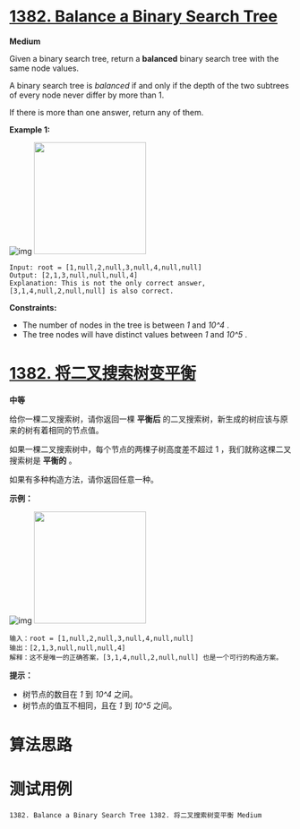# [1382. Balance a Binary Search Tree][enTitle]

**Medium**

Given a binary search tree, return a **balanced**  binary search tree with the same node values.

A binary search tree is  *balanced*  if and only if the depth of the two subtrees of every node never differ by more than 1.

If there is more than one answer, return any of them.



**Example 1:** 

![img](https://assets.leetcode.com/uploads/2019/08/22/1515_ex1.png)
<img alt="" src="https://assets.leetcode.com/uploads/2019/08/22/1515_ex1_out.png" style="width: 200px; height: 200px;">

```
Input: root = [1,null,2,null,3,null,4,null,null]
Output: [2,1,3,null,null,null,4]
Explanation: This is not the only correct answer, [3,1,4,null,2,null,null] is also correct.

```



**Constraints:** 

- The number of nodes in the tree is between  *1*  and  *10^4* . 
- The tree nodes will have distinct values between  *1*  and  *10^5* .


# [1382. 将二叉搜索树变平衡][cnTitle]

**中等**

给你一棵二叉搜索树，请你返回一棵 **平衡后**  的二叉搜索树，新生成的树应该与原来的树有着相同的节点值。

如果一棵二叉搜索树中，每个节点的两棵子树高度差不超过 1 ，我们就称这棵二叉搜索树是 **平衡的**  。

如果有多种构造方法，请你返回任意一种。



**示例：** 

![img](https://assets.leetcode-cn.com/aliyun-lc-upload/uploads/2020/03/15/1515_ex1.png)
<img style="height: 200px; width: 200px;" src="https://assets.leetcode-cn.com/aliyun-lc-upload/uploads/2020/03/15/1515_ex1_out.png" alt="">

```
输入：root = [1,null,2,null,3,null,4,null,null]
输出：[2,1,3,null,null,null,4]
解释：这不是唯一的正确答案，[3,1,4,null,2,null,null] 也是一个可行的构造方案。

```



**提示：** 

- 树节点的数目在  *1*  到  *10^4*  之间。 
- 树节点的值互不相同，且在  *1*  到  *10^5*  之间。




# 算法思路

# 测试用例
```
1382. Balance a Binary Search Tree 1382. 将二叉搜索树变平衡 Medium
```

[enTitle]: https://leetcode.com/problems/balance-a-binary-search-tree/
[cnTitle]: https://leetcode-cn.com/problems/balance-a-binary-search-tree/
